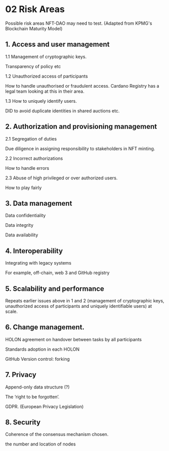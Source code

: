 # 02 Risk Areas

Possible risk areas NFT-DAO may need to test. (Adapted from KPMG's Blockchain Maturity Model)

## 1. Access and user management

1.1 Management of cryptographic keys.

Transparency of policy etc

1.2 Unauthorized access of participants

How to handle unauthorised or fraudulent access. 
Cardano Registry has a legal team looking at this in their area.

1.3 How to uniquely identify users.

DID to avoid duplicate identities in shared auctions etc.

## 2. Authorization and provisioning management

2.1 Segregation of duties

Due diligence in assigning responsibility to stakeholders in NFT minting.

2.2 Incorrect authorizations

How to handle errors

2.3 Abuse of high privileged or over authorized users.

How to play fairly
 
## 3. Data management

Data confidentiality

Data integrity

Data availability

## 4. Interoperability

Integrating with legacy systems

For example, off-chain, web 3 and GitHub registry

## 5. Scalability and performance

Repeats earlier issues above in 1 and 2 (management of cryptographic keys, unauthorized access of participants and uniquely identifiable users) at scale.

## 6. Change management.

HOLON agreement on handover between tasks by all participants

Standards adoption in each HOLON

GitHub Version control: forking

## 7. Privacy

Append-only data structure (?)

The ‘right to be forgotten’.

GDPR. (European Privacy Legislation)

## 8. Security

Coherence of the consensus mechanism chosen.

the number and location of nodes 


